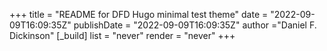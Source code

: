 +++
title = "README for DFD Hugo minimal test theme"
date = "2022-09-09T16:09:35Z"
publishDate = "2022-09-09T16:09:35Z"
author ="Daniel F. Dickinson"
[_build]
list = "never"
render = "never"
+++
